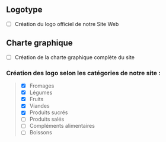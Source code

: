 ## Logotype
- [ ] Création du logo officiel de notre Site Web

## Charte graphique
- [ ] Création de la charte graphique complète du site
### Création des logo selon les catégories de notre site :
> - [x] Fromages
> - [x] Légumes
> - [x] Fruits
> - [x] Viandes
> - [x] Produits sucrés
> - [ ] Produits salés
> - [ ] Compléments alimentaires
> - [ ] Boissons
